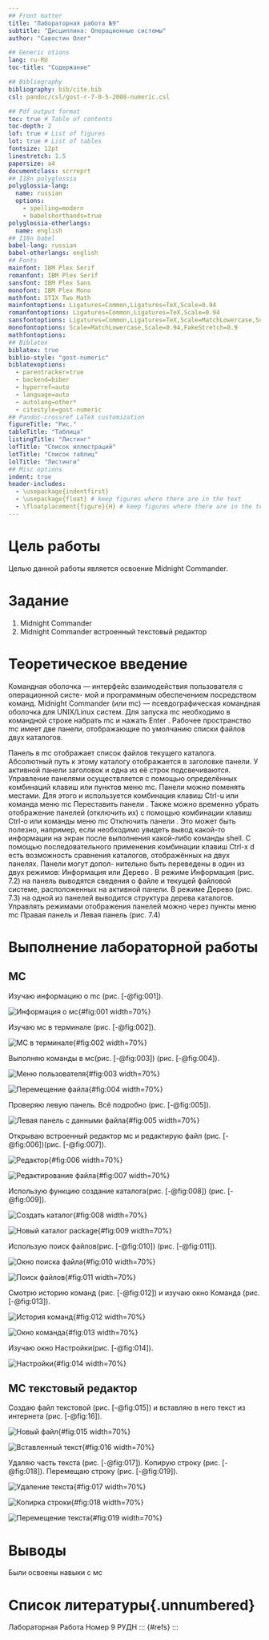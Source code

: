```yaml
---
## Front matter
title: "Лабораторная работа №9"
subtitle: "Дисциплина: Операционные системы"
author: "Савостин Олег"

## Generic otions
lang: ru-RU
toc-title: "Содержание"

## Bibliography
bibliography: bib/cite.bib
csl: pandoc/csl/gost-r-7-0-5-2008-numeric.csl

## Pdf output format
toc: true # Table of contents
toc-depth: 2
lof: true # List of figures
lot: true # List of tables
fontsize: 12pt
linestretch: 1.5
papersize: a4
documentclass: scrreprt
## I18n polyglossia
polyglossia-lang:
  name: russian
  options:
	- spelling=modern
	- babelshorthands=true
polyglossia-otherlangs:
  name: english
## I18n babel
babel-lang: russian
babel-otherlangs: english
## Fonts
mainfont: IBM Plex Serif
romanfont: IBM Plex Serif
sansfont: IBM Plex Sans
monofont: IBM Plex Mono
mathfont: STIX Two Math
mainfontoptions: Ligatures=Common,Ligatures=TeX,Scale=0.94
romanfontoptions: Ligatures=Common,Ligatures=TeX,Scale=0.94
sansfontoptions: Ligatures=Common,Ligatures=TeX,Scale=MatchLowercase,Scale=0.94
monofontoptions: Scale=MatchLowercase,Scale=0.94,FakeStretch=0.9
mathfontoptions:
## Biblatex
biblatex: true
biblio-style: "gost-numeric"
biblatexoptions:
  - parentracker=true
  - backend=biber
  - hyperref=auto
  - language=auto
  - autolang=other*
  - citestyle=gost-numeric
## Pandoc-crossref LaTeX customization
figureTitle: "Рис."
tableTitle: "Таблица"
listingTitle: "Листинг"
lofTitle: "Список иллюстраций"
lotTitle: "Список таблиц"
lolTitle: "Листинги"
## Misc options
indent: true
header-includes:
  - \usepackage{indentfirst}
  - \usepackage{float} # keep figures where there are in the text
  - \floatplacement{figure}{H} # keep figures where there are in the text
---
```



# Цель работы

Целью данной работы является освоение Midnight Commander.

# Задание

1. Midnight Commander
2. Midnight Commander встроенный текстовый редактор

# Теоретическое введение

Командная оболочка — интерфейс взаимодействия пользователя с операционной систе-
мой и программным обеспечением посредством команд.
Midnight Commander (или mc) — псевдографическая командная оболочка для UNIX/Linux
систем. Для запуска mc необходимо в командной строке набрать mc и нажать Enter .
Рабочее пространство mc имеет две панели, отображающие по умолчанию списки
файлов двух каталогов.

Панель в mc отображает список файлов текущего каталога. Абсолютный путь к этому
каталогу отображается в заголовке панели. У активной панели заголовок и одна из её
строк подсвечиваются. Управление панелями осуществляется с помощью определённых
комбинаций клавиш или пунктов меню mc.
Панели можно поменять местами. Для этого и используется комбинация клавиш Ctrl-u
или команда меню mc Переставить панели . Также можно временно убрать отображение
панелей (отключить их) с помощью комбинации клавиш Ctrl-o или команды меню mc
Отключить панели . Это может быть полезно, например, если необходимо увидеть вывод
какой-то информации на экран после выполнения какой-либо команды shell.
С помощью последовательного применения комбинации клавиш Ctrl-x d есть
возможность сравнения каталогов, отображённых на двух панелях. Панели могут допол-
нительно быть переведены в один из двух режимов: Информация или Дерево . В режиме
Информация (рис. 7.2) на панель выводятся сведения о файле и текущей файловой системе,
расположенных на активной панели. В режиме Дерево (рис. 7.3) на одной из панелей
выводится структура дерева каталогов.
Управлять режимами отображения панелей можно через пункты меню mc Правая панель
и Левая панель (рис. 7.4)


# Выполнение лабораторной работы

## МС

Изучаю информацию о mc (рис. [-@fig:001]).

![Информация о мс](image/1.png){#fig:001 width=70%}

Изучаю мс в терминале (рис. [-@fig:002]).

![МС в терминале](image/2.png){#fig:002 width=70%}

Выполняю команды в мс(рис. [-@fig:003]) (рис. [-@fig:004]).

![Меню пользователя](image/3.png){#fig:003 width=70%}

![Перемещение файла](image/4.png){#fig:004 width=70%}

Проверяю левую панель. Всё подробно (рис. [-@fig:005]).

![Левая панель с данными файла](image/5.png){#fig:005 width=70%}

Открываю встроенный редактор мс и редактирую файл (рис. [-@fig:006])(рис. [-@fig:007]).

![Редактор](image/6.png){#fig:006 width=70%}

![Редактирование файла](image/7.png){#fig:007 width=70%}

Использую функцию создание каталога(рис. [-@fig:008]) (рис. [-@fig:009]).

![Создать каталог](image/8.png){#fig:008 width=70%}

![Новый каталог package](image/9.png){#fig:009 width=70%}

Использую поиск файлов(рис. [-@fig:010]) (рис. [-@fig:011]).

![Окно поиска файла](image/10.png){#fig:010 width=70%}

![Поиск файлов](image/11.png){#fig:011 width=70%}

Смотрю историю команд (рис. [-@fig:012]) и изучаю окно Команда (рис. [-@fig:013]).

![История команд](image/12.png){#fig:012 width=70%}

![Окно команда](image/13.png){#fig:013 width=70%}

Изучаю окно Настройки(рис. [-@fig:014]).

![Настройки](image/14.png){#fig:014 width=70%}

## МС текстовый редактор

Создаю файл текстовой (рис. [-@fig:015]) и вставляю в него текст из интернета (рис. [-@fig:16]).

![Новый файл](image/15.png){#fig:015 width=70%}

![Вставленный текст](image/16.png){#fig:016 width=70%}

Удаляю часть текста (рис. [-@fig:017]). Копирую строку (рис. [-@fig:018]). Перемещаю строку (рис. [-@fig:019]).

![Удаление текста](image/17.png){#fig:017 width=70%}

![Копирка строки](image/18.png){#fig:018 width=70%}

![Перемещение текста](image/19.png){#fig:019 width=70%}

# Выводы

Были освоены навыки с мс

# Список литературы{.unnumbered}

Лабораторная Работа Номер 9 РУДН
::: {#refs}
:::
